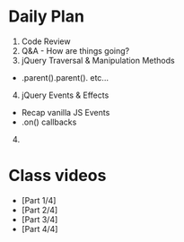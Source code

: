 # Daily Plan
1. Code Review
2. Q&A - How are things going?
3. jQuery Traversal & Manipulation Methods
  - .parent().parent(). etc...
4. jQuery Events & Effects
  - Recap vanilla JS Events
  - .on() callbacks
4.


# Class videos
- [Part 1/4]
- [Part 2/4]
- [Part 3/4]
- [Part 4/4]
